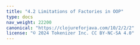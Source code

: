 ```yaml
---
title: "4.2 Limitations of Factories in OOP"
type: docs
nav_weight: 22200
canonical: "https://clojureforjava.com/10/2/2/2"
license: "© 2024 Tokenizer Inc. CC BY-NC-SA 4.0"
---
```

